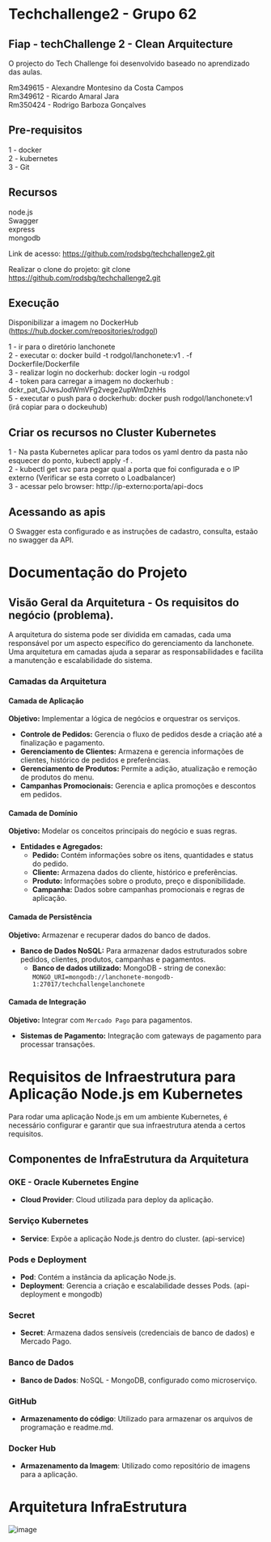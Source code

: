 # Techchallenge2 - Grupo 62

## Fiap - techChallenge 2 - Clean Arquitecture

O projecto do Tech Challenge foi desenvolvido baseado no aprendizado das aulas.

Rm349615 - Alexandre Montesino da Costa Campos <br />
Rm349612 - Ricardo Amaral Jara <br />
Rm350424 - Rodrigo Barboza Gonçalves

## Pre-requisitos

1 - docker <br />
2 - kubernetes <br />
3 - Git

## Recursos

node.js <br />
Swagger <br />
express <br />
mongodb <br />

Link de acesso: https://github.com/rodsbg/techchallenge2.git

Realizar o clone do projeto: git clone https://github.com/rodsbg/techchallenge2.git

## Execução

Disponibilizar a imagem no DockerHub (https://hub.docker.com/repositories/rodgol)

1 - ir para o diretório lanchonete <br />
2 - executar o: docker build -t rodgol/lanchonete:v1 . -f Dockerfile/Dockerfile <br />
3 - realizar login no dockerhub: docker login -u rodgol <br />
4 - token para carregar a imagem no dockerhub : dckr_pat_GJwsJodWmVFg2vege2upWmDzhHs <br />
5 - executar o push para o dockerhub: docker push rodgol/lanchonete:v1 (irá copiar para o dockeuhub) 

## Criar os recursos no Cluster Kubernetes

1 - Na pasta Kubernetes aplicar para todos os yaml dentro da pasta não esquecer do ponto, kubectl apply -f . <br />
2 - kubectl get svc para pegar qual a porta que foi configurada e o IP externo (Verificar se esta correto o Loadbalancer) <br />
3 - acessar pelo browser: http://ip-externo:porta/api-docs 

## Acessando as apis

O Swagger esta configurado e as instruções de cadastro, consulta, estaão no swagger da API.



# Documentação do Projeto  <br />

## Visão Geral da Arquitetura - Os requisitos do negócio (problema).

A arquitetura do sistema pode ser dividida em camadas, cada uma responsável por um aspecto específico do gerenciamento da lanchonete. Uma arquitetura em camadas ajuda a separar as responsabilidades e facilita a manutenção e escalabilidade do sistema.

### Camadas da Arquitetura

#### Camada de Aplicação
**Objetivo:** Implementar a lógica de negócios e orquestrar os serviços.

- **Controle de Pedidos:** Gerencia o fluxo de pedidos desde a criação até a finalização e pagamento.
- **Gerenciamento de Clientes:** Armazena e gerencia informações de clientes, histórico de pedidos e preferências.
- **Gerenciamento de Produtos:** Permite a adição, atualização e remoção de produtos do menu.
- **Campanhas Promocionais:** Gerencia e aplica promoções e descontos em pedidos.

#### Camada de Domínio
**Objetivo:** Modelar os conceitos principais do negócio e suas regras.

- **Entidades e Agregados:**
  - **Pedido:** Contém informações sobre os itens, quantidades e status do pedido.
  - **Cliente:** Armazena dados do cliente, histórico e preferências.
  - **Produto:** Informações sobre o produto, preço e disponibilidade.
  - **Campanha:** Dados sobre campanhas promocionais e regras de aplicação.

#### Camada de Persistência
**Objetivo:** Armazenar e recuperar dados do banco de dados.

- **Banco de Dados NoSQL:** Para armazenar dados estruturados sobre pedidos, clientes, produtos, campanhas e pagamentos.
  - **Banco de dados utilizado:** MongoDB - string de conexão: `MONGO_URI=mongodb://lanchonete-mongodb-1:27017/techchallengelanchonete`

#### Camada de Integração
**Objetivo:** Integrar com `Mercado Pago` para pagamentos.

- **Sistemas de Pagamento:** Integração com gateways de pagamento para processar transações.


# Requisitos de Infraestrutura para Aplicação Node.js em Kubernetes

Para rodar uma aplicação Node.js em um ambiente Kubernetes, é necessário configurar e garantir que sua infraestrutura atenda a certos requisitos.

## Componentes de InfraEstrutura da Arquitetura

### OKE - Oracle Kubernetes Engine
- **Cloud Provider**: Cloud utilizada para deploy da aplicação.

### Serviço Kubernetes
- **Service**: Expõe a aplicação Node.js dentro do cluster. (api-service)

### Pods e Deployment
- **Pod**: Contém a instância da aplicação Node.js.
- **Deployment**: Gerencia a criação e escalabilidade desses Pods. (api-deployment e mongodb)

### Secret
- **Secret**: Armazena dados sensíveis (credenciais de banco de dados) e Mercado Pago.

### Banco de Dados
- **Banco de Dados**: NoSQL - MongoDB, configurado como microserviço.

### GitHub
- **Armazenamento do código**: Utilizado para armazenar os arquivos de programação e readme.md.

### Docker Hub
- **Armazenamento da Imagem**: Utilizado como repositório de imagens para a aplicação.

# Arquitetura InfraEstrutura

![image](https://github.com/user-attachments/assets/714adfd9-f879-4dd3-b0e3-d95d0704c594)






